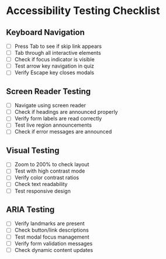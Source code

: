 # Accessibility Testing Checklist

## Keyboard Navigation
- [ ] Press Tab to see if skip link appears
- [ ] Tab through all interactive elements
- [ ] Check if focus indicator is visible
- [ ] Test arrow key navigation in quiz
- [ ] Verify Escape key closes modals

## Screen Reader Testing
- [ ] Navigate using screen reader
- [ ] Check if headings are announced properly
- [ ] Verify form labels are read correctly
- [ ] Test live region announcements
- [ ] Check if error messages are announced

## Visual Testing
- [ ] Zoom to 200% to check layout
- [ ] Test with high contrast mode
- [ ] Verify color contrast ratios
- [ ] Check text readability
- [ ] Test responsive design

## ARIA Testing
- [ ] Verify landmarks are present
- [ ] Check button/link descriptions
- [ ] Test modal focus management
- [ ] Verify form validation messages
- [ ] Check dynamic content updates